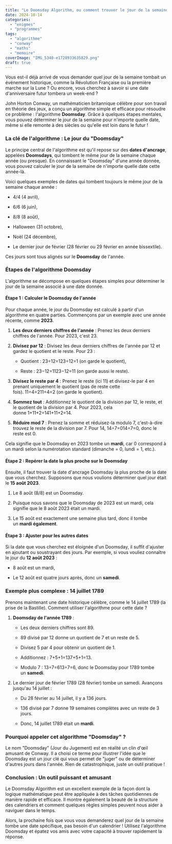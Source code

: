 ```yaml
---
title: "Le Doomsday Algorithm, ou comment trouver le jour de la semaine pour n'importe quelle date"
date: 2024-10-14
categories: 
  - "enigmes"
  - "programmes"
tags: 
  - "algorithme"
  - "conway"
  - "maths"
  - "memoire"
coverImage: "IMG_5340-e1728933635829.png"
draft: true
---
```


Vous est-il déjà arrivé de vous demander quel jour de la semaine tombait un événement historique, comme la Révolution Française ou la première marche sur la Lune ? Ou encore, vous cherchez à savoir si une date d'anniversaire futur tombera un week-end ?

John Horton Conway, un mathématicien britannique célèbre pour son travail en théorie des jeux, a conçu un algorithme simple et efficace pour résoudre ce problème : l'algorithme **Doomsday**. Grâce à quelques étapes mentales, vous pouvez déterminer le jour de la semaine pour n'importe quelle date, même si elle remonte à des siècles ou qu'elle est loin dans le futur !

### La clé de l'algorithme : Le jour du "Doomsday"

Le principe central de l'algorithme est qu'il repose sur des **dates d'ancrage**, appelées **Doomsdays**, qui tombent le même jour de la semaine chaque année (ou presque). En connaissant le "Doomsday" d'une année donnée, vous pouvez calculer le jour de la semaine de n'importe quelle date cette année-là.

Voici quelques exemples de dates qui tombent toujours le même jour de la semaine chaque année :

- 4/4 (4 avril),

- 6/6 (6 juin),

- 8/8 (8 août),

- Halloween (31 octobre),

- Noël (24 décembre),

- Le dernier jour de février (28 février ou 29 février en année bissextile).

Ces jours sont tous alignés sur le **Doomsday** de l'année.

### Étapes de l'algorithme Doomsday

L'algorithme se décompose en quelques étapes simples pour déterminer le jour de la semaine associé à une date donnée.

#### Étape 1 : Calculer le Doomsday de l'année

Pour chaque année, le jour du Doomsday est calculé à partir d'un algorithme en quatre parties. Commençons par un exemple avec une année récente, comme **2023**.

1. **Les deux derniers chiffres de l'année** : Prenez les deux derniers chiffres de l'année. Pour 2023, c'est 23.

3. **Divisez par 12** : Divisez les deux derniers chiffres de l'année par 12 et gardez le quotient et le reste. Pour 23 :
    - Quotient : 23÷12=123÷12=1 (on garde le quotient),
    
    - Reste : 23−12=1123−12=11 (on garde aussi le reste).

5. **Divisez le reste par 4** : Prenez le reste (ici 11) et divisez-le par 4 en prenant uniquement le quotient (pas de reste cette fois). 11÷4=211÷4=2 (on garde le quotient).

7. **Sommez tout** : Additionnez le quotient de la division par 12, le reste, et le quotient de la division par 4. Pour 2023, cela donne 1+11+2=141+11+2=14.

9. **Réduire mod 7** : Prenez la somme et réduisez-la modulo 7, c'est-à-dire trouvez le reste de la division par 7. Pour 14, 14÷7=014÷7=0, donc le reste est 0.

Cela signifie que le Doomsday en 2023 tombe un **mardi**, car 0 correspond à un mardi selon la numérotation standard (dimanche = 0, lundi = 1, etc.).

#### Étape 2 : Repérer la date la plus proche sur le Doomsday

Ensuite, il faut trouver la date d'ancrage Doomsday la plus proche de la date que vous cherchez. Supposons que nous voulions déterminer quel jour était le **15 août 2023**.

1. Le 8 août (8/8) est un Doomsday.

3. Puisque nous savons que le Doomsday de 2023 est un mardi, cela signifie que le 8 août 2023 était un mardi.

5. Le 15 août est exactement une semaine plus tard, donc il tombe un **mardi également**.

#### Étape 3 : Ajuster pour les autres dates

Si la date que vous cherchez est éloignée d'un Doomsday, il suffit d'ajuster en ajoutant ou soustrayant des jours. Par exemple, si vous vouliez connaître le jour du **12 août 2023** :

- 8 août est un mardi,

- Le 12 août est quatre jours après, donc un **samedi**.

### Exemple plus complexe : 14 juillet 1789

Prenons maintenant une date historique célèbre, comme le 14 juillet 1789 (la prise de la Bastille). Comment utiliser l'algorithme pour cette date ?

1. **Doomsday de l'année 1789** :
    - Les deux derniers chiffres sont 89.
    
    - 89 divisé par 12 donne un quotient de 7 et un reste de 5.
    
    - Divisez 5 par 4 pour obtenir un quotient de 1.
    
    - Additionnez : 7+5+1=137+5+1=13.
    
    - Modulo 7 : 13÷7=613÷7=6, donc le Doomsday pour 1789 tombe un **samedi**.

3. Le dernier jour de février 1789 (28 février) tombe un samedi. Avançons jusqu'au 14 juillet :
    - Du 28 février au 14 juillet, il y a 136 jours.
    
    - 136 divisé par 7 donne 19 semaines complètes avec un reste de 3 jours.
    
    - Donc, 14 juillet 1789 était un **mardi**.

### Pourquoi appeler cet algorithme "Doomsday" ?

Le nom "Doomsday" (Jour du Jugement) est en réalité un clin d'œil amusant de Conway. Il a choisi ce terme pour illustrer l'idée que le Doomsday est un jour clé qui vous permet de "juger" ou de déterminer d'autres jours dans l'année. Rien de catastrophique, juste un outil pratique !

### Conclusion : Un outil puissant et amusant

Le Doomsday Algorithm est un excellent exemple de la façon dont la logique mathématique peut être appliquée à des tâches quotidiennes de manière rapide et efficace. Il montre également la beauté de la structure des calendriers et comment quelques règles simples peuvent nous aider à naviguer dans le temps.

Alors, la prochaine fois que vous vous demanderez quel jour de la semaine tombe une date spécifique, pas besoin d'un calendrier ! Utilisez l'algorithme Doomsday et épatez vos amis avec votre capacité à trouver rapidement la réponse.
